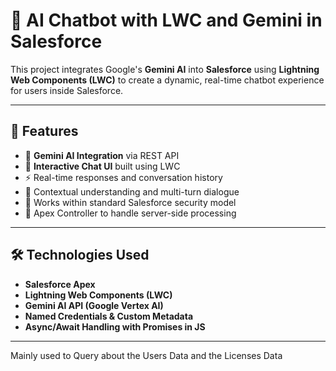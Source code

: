 # 🤖 AI Chatbot with LWC and Gemini in Salesforce

This project integrates Google's **Gemini AI** into **Salesforce** using **Lightning Web Components (LWC)** to create a dynamic, real-time chatbot experience for users inside Salesforce.

---

## 🚀 Features

- 🔗 **Gemini AI Integration** via REST API
- 💬 **Interactive Chat UI** built using LWC
- ⚡️ Real-time responses and conversation history
- 🧠 Contextual understanding and multi-turn dialogue
- 🔐 Works within standard Salesforce security model
- 🧰 Apex Controller to handle server-side processing

---

## 🛠️ Technologies Used

- **Salesforce Apex**
- **Lightning Web Components (LWC)**
- **Gemini AI API (Google Vertex AI)**
- **Named Credentials & Custom Metadata**
- **Async/Await Handling with Promises in JS**

---

Mainly used to Query about the Users Data and the Licenses Data

